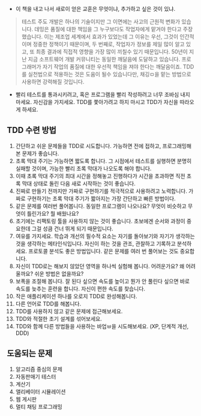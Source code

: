 - 이 책을 내고 나서 새로이 얻은 교훈은 무엇이냐, 추가하고 싶은 것이 있냐.

> 테스트 주도 개발은 하나의 기술이지만 그 이면에는 사고의 근원적 변화가 있습니다. 데밍은 품질에 대한 책임을 그 누구보다도 작업자에게 맡겨야 한다고 주장했습니다. 이는 제조업 세계에서 효과가 있었는데 그 이유는 우선, 그것이 인간적이며 정중한 정책이기 때문이며, 두 번째로, 작업자가 정보를 제일 많이 알고 있고, 또 최종 결과에 직접적 영향을 가장 많이 끼칠수 있기 때문입니다. 50년이 지난 지금 소프트웨어 개발 커뮤니티는 동일한 깨달음에 도달하고 있습니다. 프로그래머가 자기 작업의 품질에 대한 우선적 책임을 져야 한다는 깨달음이죠. TDD를 실천법으로 적용하는 것은 도움이 될수 있습니다만, 채깅ㅁ을 맡는 방법으로 사용하면 강력해질 것입니다.

- 빨리 테스트를 통과시키려고, 혹은 프로그램을 빨리 작성하려고 너무 조바심 내지 마세요. 자신감을 가지세요. TDD를 쫓아가려고 하지 마시고 TDD가 자신을 따라오게 하세요.

## TDD 수련 방법

1. 간단하고 쉬운 문제들을 TDD로 시도합니다. 가능하면 전에 접하고, 프로그래밍해본 문제가 좋습니다.
2. 초록 막대 주기는 가능하면 짧도록 합니다. 그 시점에서 테스트를 실행하면 분명히 실패할 것이며, 가능한 빨리 초록 막대가 나오도록 해야 합니다.
3. 이때 초록 막대 주기의 최대 시간을 정해놓고 진행하다가 시간을 초과하면 직전 초록 막대 상태로 돌린 다음 새로 시작하는 것이 좋습니다.
4. 진짜로 만들기 전까지만 가짜로 구현하기를 적극적으로 사용하려고 노력합니다. 가짜로 구현하기는 초록 막대 주기가 짧아지는 가장 간단하고 빠른 방법이다.
5. 같은 문제를 여러번 풀어봅니다. 동일한 프로그램이 나오나요? 무엇이 비슷하고 무엇이 틀린가요? 뭘 배웠나요?
6. 초기에는 리팩토링 툴을 사용하지 않는 것이 좋습니다. 초보에겐 순서와 과정이 중요한데 그걸 성큼 건너 뛰게 되기 때문입니다.
7. 여유를 가지세요. 학습과 개선의 필수적 요소는 자기를 돌아보기와 자기가 생각하는 것을 생각하는 메타인식입니다. 자신이 하는 것을 관조, 관찰하고 기록하고 분석하세요. 프로토콜 분석도 좋은 방법입니다. 같은 문제를 여러 번 풀어보는 것도 중요합니다.
8. 자신이 TDD로는 해보지 않았던 영역을 하나씩 실험해 봅니다. 어려운가요? 왜 어려울까요? 쉬운 방법은 없을까요?
9. 보폭을 조절해 봅니다. 잘 된다 싶으면 속도를 높이고 뭔가 안 풀린다 싶으면 바로 속도를 늦추는 훈련을 합니다. 자신이 편한 속도를 찾습니다.
10. 작은 애플리케이션 하나를 오로지 TDD로 완성해봅니다.
11. 다른 언어로 TDD를 해봅니다.
12. TDD를 사용하지 않고 같은 문제에 접근해보세요.
13. TDD와 적절한 초기 설계를 섞어보세요.
14. TDD와 함께 다른 방법들을 사용하는 바업ㅂ을 시도해보세요. (XP, 단계적 개선, DDD)

## 도움되는 문제

1. 알고리즘 중심의 문제
2. 자동판매기 테스터
3. 계산기
4. 앨리베이터 시뮬레이션
5. 웹 게시판
6. 멀티 채팅 프로그래밍